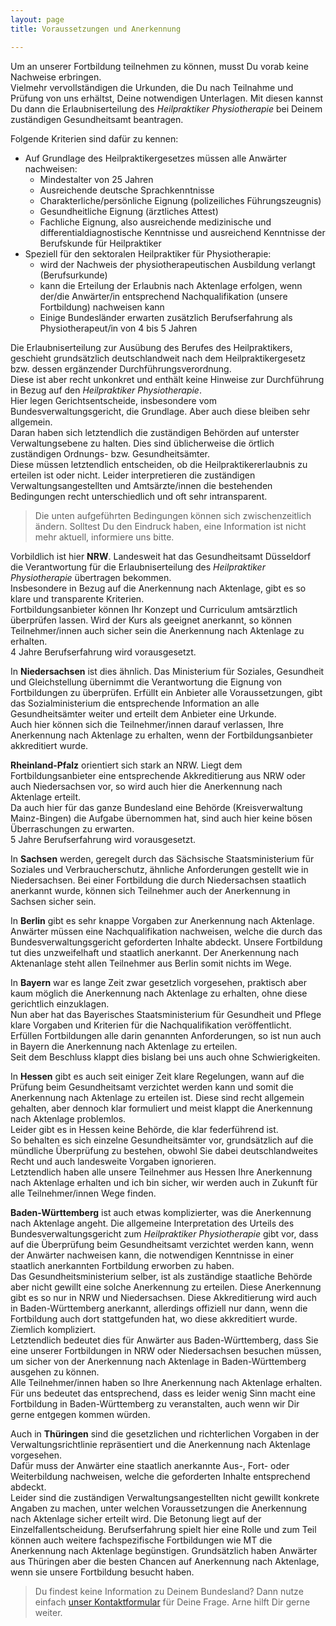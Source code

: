 ```yaml
---
layout: page
title: Voraussetzungen und Anerkennung

---
```


Um an unserer Fortbildung teilnehmen zu können, musst Du vorab keine Nachweise erbringen.  
Vielmehr vervollständigen die Urkunden, die Du nach Teilnahme und Prüfung von uns erhältst, Deine notwendigen Unterlagen.
Mit diesen kannst Du dann die Erlaubniserteilung des <em>Heilpraktiker Physiotherapie</em> bei Deinem zuständigen Gesundheitsamt beantragen.

Folgende Kriterien sind dafür zu kennen:

- Auf Grundlage des Heilpraktikergesetzes müssen alle Anwärter nachweisen:
    - Mindestalter von 25 Jahren
    - Ausreichende deutsche Sprachkenntnisse
    - Charakterliche/persönliche Eignung \(polizeiliches Führungszeugnis\)
    - Gesundheitliche Eignung \(ärztliches Attest\)
    - Fachliche Eignung, also ausreichende medizinische und differentialdiagnostische Kenntnisse und ausreichend Kenntnisse der Berufskunde für Heilpraktiker
- Speziell für den sektoralen Heilpraktiker für Physiotherapie:
    - wird der Nachweis der physiotherapeutischen Ausbildung verlangt \(Berufsurkunde\)
    - kann die Erteilung der Erlaubnis nach Aktenlage erfolgen, wenn der/die Anwärter/in entsprechend Nachqualifikation \(unsere Fortbildung\) nachweisen kann
    - Einige Bundesländer erwarten zusätzlich Berufserfahrung als Physiotherapeut/in von 4 bis 5 Jahren

Die Erlaubniserteilung zur Ausübung des Berufes des Heilpraktikers, geschieht grundsätzlich deutschlandweit nach dem Heilpraktikergesetz bzw. dessen ergänzender Durchführungsverordnung.  
Diese ist aber recht unkonkret und enthält keine Hinweise zur Durchführung in Bezug auf den <em>Heilpraktiker Physiotherapie</em>.  
Hier legen Gerichtsentscheide, insbesondere vom Bundesverwaltungsgericht, die Grundlage. Aber auch diese bleiben sehr allgemein.  
Daran haben sich letztendlich die zuständigen Behörden auf unterster Verwaltungsebene zu halten. Dies sind üblicherweise die örtlich zuständigen Ordnungs- bzw. Gesundheitsämter.  
Diese müssen letztendlich entscheiden, ob die Heilpraktikererlaubnis zu erteilen ist oder nicht.
Leider interpretieren die zuständigen Verwaltungsangestellten und Amtsärzte/innen die bestehenden Bedingungen recht unterschiedlich und oft sehr intransparent.

 > Die unten aufgeführten Bedingungen können sich zwischenzeitlich ändern. Solltest Du den Eindruck haben, eine Information ist nicht mehr aktuell, informiere uns bitte.

Vorbildlich ist hier **NRW**. Landesweit hat das Gesundheitsamt Düsseldorf die Verantwortung für die Erlaubniserteilung des <em>Heilpraktiker Physiotherapie</em> übertragen bekommen.  
Insbesondere in Bezug auf die Anerkennung nach Aktenlage, gibt es so klare und transparente Kriterien.  
Fortbildungsanbieter können Ihr Konzept und Curriculum amtsärztlich überprüfen lassen. Wird der Kurs als geeignet anerkannt, so können Teilnehmer/innen auch sicher sein die Anerkennung nach Aktenlage zu erhalten.  
4 Jahre Berufserfahrung wird vorausgesetzt.


In **Niedersachsen** ist dies ähnlich. Das Ministerium für Soziales, Gesundheit und Gleichstellung übernimmt die Verantwortung die Eignung von Fortbildungen zu überprüfen. Erfüllt ein Anbieter alle Voraussetzungen, gibt das Sozialministerium die entsprechende Information an alle Gesundheitsämter weiter und erteilt dem Anbieter eine Urkunde.  
Auch hier können sich die Teilnehmer/innen darauf verlassen, Ihre Anerkennung nach Aktenlage zu erhalten, wenn der Fortbildungsanbieter akkreditiert wurde.


**Rheinland-Pfalz** orientiert sich stark an NRW. Liegt dem Fortbildungsanbieter eine entsprechende Akkreditierung aus NRW oder auch Niedersachsen vor, so wird auch hier die Anerkennung nach Aktenlage erteilt.  
Da auch hier für das ganze Bundesland eine Behörde \(Kreisverwaltung Mainz-Bingen\) die Aufgabe übernommen hat, sind auch hier keine bösen Überraschungen zu erwarten.  
5 Jahre Berufserfahrung wird vorausgesetzt.


In **Sachsen** werden, geregelt durch das Sächsische Staatsministerium für Soziales und Verbraucherschutz, ähnliche Anforderungen gestellt wie in Niedersachsen. Bei einer Fortbildung die durch Niedersachsen staatlich anerkannt wurde, können sich Teilnehmer auch der Anerkennung in Sachsen sicher sein.


In **Berlin** gibt es sehr knappe Vorgaben zur Anerkennung nach Aktenlage. Anwärter müssen eine Nachqualifikation nachweisen, welche die durch das Bundesverwaltungsgericht geforderten Inhalte abdeckt.
Unsere Fortbildung tut dies unzweifelhaft und staatlich anerkannt. Der Anerkennung nach Aktenanlage steht allen Teilnehmer aus Berlin somit nichts im Wege.


In **Bayern** war es lange Zeit zwar gesetzlich vorgesehen, praktisch aber kaum möglich die Anerkennung nach Aktenlage zu erhalten, ohne diese gerichtlich einzuklagen.  
Nun aber hat das Bayerisches Staatsministerium für Gesundheit und Pflege klare Vorgaben und Kriterien für die Nachqualifikation veröffentlicht.  
Erfüllen Fortbildungen alle darin genannten Anforderungen, so ist nun auch in Bayern die Anerkennung nach Aktenlage zu erteilen.  
Seit dem Beschluss klappt dies bislang bei uns auch ohne Schwierigkeiten.


In **Hessen** gibt es auch seit einiger Zeit klare Regelungen, wann auf die Prüfung beim Gesundheitsamt verzichtet werden kann und somit die Anerkennung nach Aktenlage zu erteilen ist. 
Diese sind recht allgemein gehalten, aber dennoch klar formuliert und meist klappt die Anerkennung nach Aktenlage problemlos.  
Leider gibt es in Hessen keine Behörde, die klar federführend ist.  
So behalten es sich einzelne Gesundheitsämter vor, grundsätzlich auf die mündliche Überprüfung zu bestehen, obwohl Sie dabei deutschlandweites Recht und auch landesweite Vorgaben ignorieren.  
Letztendlich haben alle unsere Teilnehmer aus Hessen Ihre Anerkennung nach Aktenlage erhalten und ich bin sicher, wir werden auch in Zukunft für alle Teilnehmer/innen Wege finden.


**Baden-Württemberg** ist auch etwas komplizierter, was die Anerkennung nach Aktenlage angeht.
Die allgemeine Interpretation des Urteils des Bundesverwaltungsgericht zum <em>Heilpraktiker Physiotherapie</em> gibt vor, dass auf die Überprüfung beim Gesundheitsamt verzichtet werden kann, wenn der Anwärter nachweisen kann, die notwendigen Kenntnisse in einer staatlich anerkannten Fortbildung erworben zu haben.  
Das Gesundheitsministerium selber, ist als zuständige staatliche Behörde aber nicht gewillt eine solche Anerkennung zu erteilen. Diese Anerkennung gibt es so nur in NRW und Niedersachsen. 
Diese Akkreditierung wird auch in Baden-Württemberg anerkannt, allerdings offiziell nur dann, wenn die Fortbildung auch dort stattgefunden hat, wo diese akkreditiert wurde.  
Ziemlich kompliziert.  
Letztendlich bedeutet dies für Anwärter aus Baden-Württemberg, dass Sie eine unserer Fortbildungen in NRW oder Niedersachsen besuchen müssen, um sicher von der Anerkennung nach Aktenlage in Baden-Württemberg ausgehen zu können.  
Alle Teilnehmer/innen haben so Ihre Anerkennung nach Aktenlage erhalten.  
Für uns bedeutet das entsprechend, dass es leider wenig Sinn macht eine Fortbildung in Baden-Württemberg zu veranstalten, auch wenn wir Dir gerne entgegen kommen würden.


Auch in **Thüringen** sind die gesetzlichen und richterlichen Vorgaben in der Verwaltungsrichtlinie repräsentiert und die Anerkennung nach Aktenlage vorgesehen.  
Dafür muss der Anwärter eine staatlich anerkannte Aus-, Fort- oder Weiterbildung nachweisen, welche die geforderten Inhalte entsprechend abdeckt.  
Leider sind die zuständigen Verwaltungsangestellten nicht gewillt konkrete Angaben zu machen, unter welchen Voraussetzungen die Anerkennung nach Aktenlage sicher erteilt wird. Die Betonung liegt auf der Einzelfallentscheidung. Berufserfahrung spielt hier eine Rolle und zum Teil können auch weitere fachspezifische Fortbildungen wie MT die Anerkennung nach Aktenlage begünstigen.
Grundsätzlich haben Anwärter aus Thüringen aber die besten Chancen auf Anerkennung nach Aktenlage, wenn sie unsere Fortbildung besucht haben.


  > Du findest keine Information zu Deinem Bundesland? Dann nutze einfach [unser Kontaktformular]({{site.baseurl}}/kontakt/) für Deine Frage. Arne hilft Dir gerne weiter.





